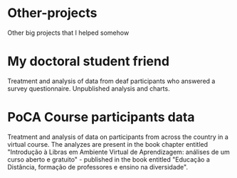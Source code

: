 # Other-projects
 Other big projects that I helped somehow

# My doctoral student friend
 Treatment and analysis of data from deaf participants who answered a survey questionnaire. Unpublished analysis and charts.

# PoCA Course participants data
 Treatment and analysis of data on participants from across the country in a virtual course. The analyzes are present in the book chapter entitled "Introdução à Libras em Ambiente Virtual de Aprendizagem: análises de um curso aberto e gratuito" - published in the book entitled "Educação a Distância, formação de professores e ensino na diversidade".